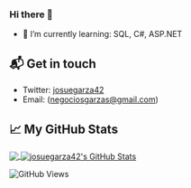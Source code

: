 ### Hi there 👋

- 🌱 I’m currently learning: SQL, C#, ASP.NET


## 📬 Get in touch

- Twitter: [josuegarza42](https://twitter.com/josuegarza42)
- Email: (negociosgarzas@gmail.com)

## &#x1f4c8; My GitHub Stats

<a href="https://github.com/josuegarza42/josuegarza42">
  <img align="center" src="https://github-readme-stats.vercel.app/api/top-langs/?username=josuegarza42&title_color=ffffff&text_color=c9cacc&icon_color=2bbc8a&bg_color=1d1f21"/>
</a>


<a href="https://github.com/josuegarza42/josuegarza42">
  <img align="center" src="https://github-readme-stats.vercel.app/api?username=josuegarza42&show_icons=true&line_height=27&count_private=true&title_color=ffffff&text_color=c9cacc&icon_color=2bbc8a&bg_color=1d1f21" alt="josuegarza42's GitHub Stats" />
</a>


![GitHub Views](https://komarev.com/ghpvc/?username=josuegarza42&color=2685BF)

